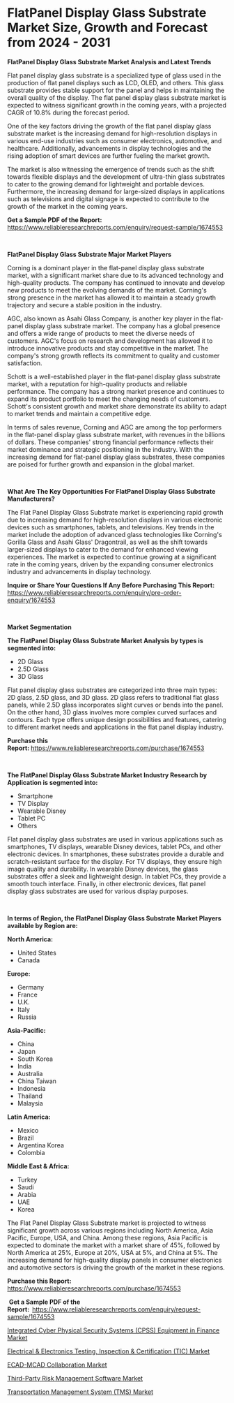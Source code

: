 <p><h1>FlatPanel Display Glass Substrate Market Size, Growth and Forecast from 2024 - 2031</h1></p><p><strong>FlatPanel Display Glass Substrate Market Analysis and Latest Trends</strong></p>
<p><p>Flat panel display glass substrate is a specialized type of glass used in the production of flat panel displays such as LCD, OLED, and others. This glass substrate provides stable support for the panel and helps in maintaining the overall quality of the display. The flat panel display glass substrate market is expected to witness significant growth in the coming years, with a projected CAGR of 10.8% during the forecast period.</p><p>One of the key factors driving the growth of the flat panel display glass substrate market is the increasing demand for high-resolution displays in various end-use industries such as consumer electronics, automotive, and healthcare. Additionally, advancements in display technologies and the rising adoption of smart devices are further fueling the market growth.</p><p>The market is also witnessing the emergence of trends such as the shift towards flexible displays and the development of ultra-thin glass substrates to cater to the growing demand for lightweight and portable devices. Furthermore, the increasing demand for large-sized displays in applications such as televisions and digital signage is expected to contribute to the growth of the market in the coming years.</p></p>
<p><strong>Get a Sample PDF of the Report:&nbsp;</strong> <a href="https://www.reliableresearchreports.com/enquiry/request-sample/1674553">https://www.reliableresearchreports.com/enquiry/request-sample/1674553</a></p>
<p>&nbsp;</p>
<p><strong>FlatPanel Display Glass Substrate Major Market Players</strong></p>
<p><p>Corning is a dominant player in the flat-panel display glass substrate market, with a significant market share due to its advanced technology and high-quality products. The company has continued to innovate and develop new products to meet the evolving demands of the market. Corning's strong presence in the market has allowed it to maintain a steady growth trajectory and secure a stable position in the industry.</p><p>AGC, also known as Asahi Glass Company, is another key player in the flat-panel display glass substrate market. The company has a global presence and offers a wide range of products to meet the diverse needs of customers. AGC's focus on research and development has allowed it to introduce innovative products and stay competitive in the market. The company's strong growth reflects its commitment to quality and customer satisfaction.</p><p>Schott is a well-established player in the flat-panel display glass substrate market, with a reputation for high-quality products and reliable performance. The company has a strong market presence and continues to expand its product portfolio to meet the changing needs of customers. Schott's consistent growth and market share demonstrate its ability to adapt to market trends and maintain a competitive edge.</p><p>In terms of sales revenue, Corning and AGC are among the top performers in the flat-panel display glass substrate market, with revenues in the billions of dollars. These companies' strong financial performance reflects their market dominance and strategic positioning in the industry. With the increasing demand for flat-panel display glass substrates, these companies are poised for further growth and expansion in the global market.</p></p>
<p>&nbsp;</p>
<p><strong>What Are The Key Opportunities For FlatPanel Display Glass Substrate Manufacturers?</strong></p>
<p><p>The Flat Panel Display Glass Substrate market is experiencing rapid growth due to increasing demand for high-resolution displays in various electronic devices such as smartphones, tablets, and televisions. Key trends in the market include the adoption of advanced glass technologies like Corning's Gorilla Glass and Asahi Glass' Dragontrail, as well as the shift towards larger-sized displays to cater to the demand for enhanced viewing experiences. The market is expected to continue growing at a significant rate in the coming years, driven by the expanding consumer electronics industry and advancements in display technology.</p></p>
<p><strong>Inquire or Share Your Questions If Any Before Purchasing This Report:</strong> <a href="https://www.reliableresearchreports.com/enquiry/pre-order-enquiry/1674553">https://www.reliableresearchreports.com/enquiry/pre-order-enquiry/1674553</a></p>
<p>&nbsp;</p>
<p><strong>Market Segmentation</strong></p>
<p><strong>The FlatPanel Display Glass Substrate Market Analysis by types is segmented into:</strong></p>
<p><ul><li>2D Glass</li><li>2.5D Glass</li><li>3D Glass</li></ul></p>
<p><p>Flat panel display glass substrates are categorized into three main types: 2D glass, 2.5D glass, and 3D glass. 2D glass refers to traditional flat glass panels, while 2.5D glass incorporates slight curves or bends into the panel. On the other hand, 3D glass involves more complex curved surfaces and contours. Each type offers unique design possibilities and features, catering to different market needs and applications in the flat panel display industry.</p></p>
<p><strong>Purchase this Report:&nbsp;</strong><a href="https://www.reliableresearchreports.com/purchase/1674553">https://www.reliableresearchreports.com/purchase/1674553</a></p>
<p>&nbsp;</p>
<p><strong>The FlatPanel Display Glass Substrate Market Industry Research by Application is segmented into:</strong></p>
<p><ul><li>Smartphone</li><li>TV Display</li><li>Wearable Disney</li><li>Tablet PC</li><li>Others</li></ul></p>
<p><p>Flat panel display glass substrates are used in various applications such as smartphones, TV displays, wearable Disney devices, tablet PCs, and other electronic devices. In smartphones, these substrates provide a durable and scratch-resistant surface for the display. For TV displays, they ensure high image quality and durability. In wearable Disney devices, the glass substrates offer a sleek and lightweight design. In tablet PCs, they provide a smooth touch interface. Finally, in other electronic devices, flat panel display glass substrates are used for various display purposes.</p></p>
<p>&nbsp;</p>
<p><strong>In terms of Region, the FlatPanel Display Glass Substrate Market Players available by Region are:</strong></p>
<p>
    <p> <strong> North America: </strong>
        <ul>
            <li>United States</li>
            <li>Canada</li>
        </ul>
        </p> 
    <p> <strong> Europe: </strong>
        <ul>
            <li>Germany</li>
            <li>France</li>
            <li>U.K.</li>
            <li>Italy</li>
            <li>Russia</li>
        </ul>
        </p> 
    <p> <strong> Asia-Pacific: </strong>
        <ul>
            <li>China</li>
            <li>Japan</li>
            <li>South Korea</li>
            <li>India</li>
            <li>Australia</li>
            <li>China Taiwan</li>
            <li>Indonesia</li>
            <li>Thailand</li>
            <li>Malaysia</li>
        </ul>
        </p> 
    <p> <strong> Latin America: </strong>
        <ul>
            <li>Mexico</li>
            <li>Brazil</li>
            <li>Argentina Korea</li>
            <li>Colombia</li>
        </ul>
        </p> 
    <p> <strong> Middle East & Africa: </strong>
        <ul>
            <li>Turkey</li>
            <li>Saudi</li>
            <li>Arabia</li>
            <li>UAE</li>
            <li>Korea</li>
        </ul>
    </p>
    </p>
<p><p>The Flat Panel Display Glass Substrate market is projected to witness significant growth across various regions including North America, Asia Pacific, Europe, USA, and China. Among these regions, Asia Pacific is expected to dominate the market with a market share of 45%, followed by North America at 25%, Europe at 20%, USA at 5%, and China at 5%. The increasing demand for high-quality display panels in consumer electronics and automotive sectors is driving the growth of the market in these regions.</p></p>
<p><strong>Purchase this Report: </strong><a href="https://www.reliableresearchreports.com/purchase/1674553">https://www.reliableresearchreports.com/purchase/1674553</a></p>
<p>&nbsp;<strong>Get a Sample PDF of the Report:&nbsp;&nbsp;</strong><a href="https://www.reliableresearchreports.com/enquiry/request-sample/1674553">https://www.reliableresearchreports.com/enquiry/request-sample/1674553</a></p>
<p><strong></strong></p>
<p><p><a href="https://medium.com/@wyattconn1966/integrated-cyber-physical-security-systems-cpss-equipment-in-finance-market-outlook-industry-12400981c352">Integrated Cyber Physical Security Systems (CPSS) Equipment in Finance Market</a></p><p><a href="https://medium.com/@wyattconn1966/electrical-amp-electronics-testing-inspection-amp-certification-tic-market-trends-d3e239480a63">Electrical & Electronics Testing, Inspection & Certification (TIC) Market</a></p><p><a href="https://medium.com/@wyattconn1966/ecad-mcad-collaboration-market-research-report-its-history-and-forecast-2024-to-2031-5f8e32035c88">ECAD-MCAD Collaboration Market</a></p><p><a href="https://medium.com/@amirwisozk/third-party-risk-management-software-market-size-reveals-the-best-marketing-channels-in-global-5c6da299f3b0">Third-Party Risk Management Software Market</a></p><p><a href="https://medium.com/@wyattconn1966/transportation-management-system-tms-market-competitive-analysis-market-trends-and-forecast-to-992be802a683">Transportation Management System (TMS) Market</a></p></p>